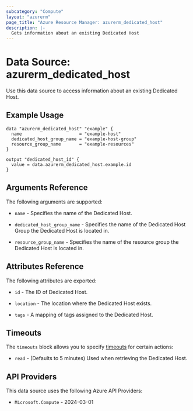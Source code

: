 ```yaml
---
subcategory: "Compute"
layout: "azurerm"
page_title: "Azure Resource Manager: azurerm_dedicated_host"
description: |-
  Gets information about an existing Dedicated Host
---
```


# Data Source: azurerm_dedicated_host

Use this data source to access information about an existing Dedicated Host.

## Example Usage

```hcl
data "azurerm_dedicated_host" "example" {
  name                      = "example-host"
  dedicated_host_group_name = "example-host-group"
  resource_group_name       = "example-resources"
}

output "dedicated_host_id" {
  value = data.azurerm_dedicated_host.example.id
}
```

## Arguments Reference

The following arguments are supported:

* `name` - Specifies the name of the Dedicated Host.

* `dedicated_host_group_name` - Specifies the name of the Dedicated Host Group the Dedicated Host is located in.

* `resource_group_name` - Specifies the name of the resource group the Dedicated Host is located in.

## Attributes Reference

The following attributes are exported:

* `id` - The ID of Dedicated Host.

* `location` - The location where the Dedicated Host exists.

* `tags` - A mapping of tags assigned to the Dedicated Host.

## Timeouts

The `timeouts` block allows you to specify [timeouts](https://developer.hashicorp.com/terraform/language/resources/configure#define-operation-timeouts) for certain actions:

* `read` - (Defaults to 5 minutes) Used when retrieving the Dedicated Host.

## API Providers
<!-- This section is generated, changes will be overwritten -->
This data source uses the following Azure API Providers:

* `Microsoft.Compute` - 2024-03-01
